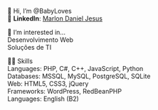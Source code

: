 👋 Hi, I’m @BabyLoves  
🔹 **LinkedIn**: [Marlon Daniel Jesus](https://www.linkedin.com/in/marlon-daniel-jesus-312826119/)

👀 I’m interested in...  
Desenvolvimento Web  
Soluções de TI

🧑‍💻 Skills  
Languages: PHP, C#, C++, JavaScript, Python  
Databases: MSSQL, MySQL, PostgreSQL, SQLite  
Web: HTML5, CSS3, jQuery  
Frameworks: WordPress, RedBeanPHP  
Languages: English (B2)  
